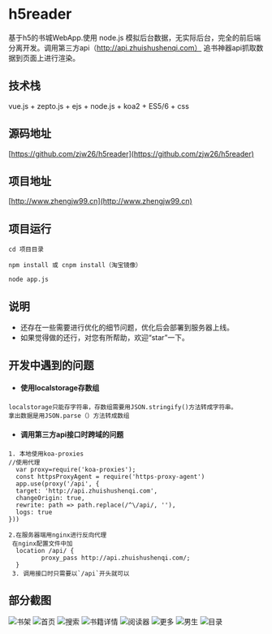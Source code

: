 # h5reader
基于h5的书城WebApp.使用 node.js 模拟后台数据，无实际后台，完全的前后端分离开发。调用第三方api（http://api.zhuishushenqi.com） 追书神器api抓取数据到页面上进行渲染。

## 技术栈
vue.js + zepto.js + ejs +  node.js + koa2 + ES5/6 + css

## 源码地址
[https://github.com/zjw26/h5reader](https://github.com/zjw26/h5reader) 
## 项目地址
[http://www.zhengjw99.cn](http://www.zhengjw99.cn) 


## 项目运行

```   
cd 项目目录

npm install 或 cnpm install（淘宝镜像）

node app.js
```

## 说明

- 还存在一些需要进行优化的细节问题，优化后会部署到服务器上线。
- 如果觉得做的还行，对您有所帮助，欢迎“star”一下。

## 开发中遇到的问题


- #### 使用localstorage存数组
```
localstorage只能存字符串，存数组需要用JSON.stringify()方法转成字符串。
拿出数据是用JSON.parse（）方法转成数组
```
    
- #### 调用第三方api接口时跨域的问题
```
1. 本地使用koa-proxies
//使用代理
  var proxy=require('koa-proxies');
  const httpsProxyAgent = require('https-proxy-agent')  
  app.use(proxy('/api', {
  target: 'http://api.zhuishushenqi.com',    
  changeOrigin: true,
  rewrite: path => path.replace(/^\/api/, ''),
  logs: true
}))

2.在服务器端用nginx进行反向代理
 在nginx配置文件中加
  location /api/ {
         proxy_pass http://api.zhuishushenqi.com/;
  }
 3. 调用接口时只需要以`/api`开头就可以
```
        

## 部分截图


![书架](https://github.com/zjw26/h5reader/blob/master/static/img/shelf.png)
![首页](https://github.com/zjw26/h5reader/blob/master/static/img/index.png)
![搜索](https://github.com/zjw26/h5reader/blob/master/static/img/search.png)
![书籍详情](https://github.com/zjw26/h5reader/blob/master/static/img/bookInfo.png)
![阅读器](https://github.com/zjw26/h5reader/blob/master/static/img/reader3.png)
![更多](https://github.com/zjw26/h5reader/blob/master/static/img/more.png)
![男生](https://github.com/zjw26/h5reader/blob/master/static/img/malePage.png)
![目录](https://github.com/zjw26/h5reader/blob/master/static/img/chapter.png)



















